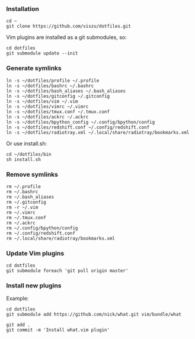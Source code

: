 ### Installation

    cd ~
    git clone https://github.com/viszu/dotfiles.git

Vim plugins are installed as a git submodules, so:

    cd dotfiles
    git submodule update --init

### Generate symlinks

    ln -s ~/dotfiles/profile ~/.profile
    ln -s ~/dotfiles/bashrc ~/.bashrc
    ln -s ~/dotfiles/bash_aliases ~/.bash_aliases
    ln -s ~/dotfiles/gitconfig ~/.gitconfig
    ln -s ~/dotfiles/vim ~/.vim
    ln -s ~/dotfiles/vimrc ~/.vimrc
    ln -s ~/dotfiles/tmux.conf ~/.tmux.conf
    ln -s ~/dotfiles/ackrc ~/.ackrc
    ln -s ~/dotfiles/bpython_config ~/.config/bpython/config
    ln -s ~/dotfiles/redshift.conf ~/.config/redshift.conf
    ln -s ~/dotfiles/radiotray.xml ~/.local/share/radiotray/bookmarks.xml

Or use install.sh:

    cd ~/dotfiles/bin
    sh install.sh

### Remove symlinks

    rm ~/.profile
    rm ~/.bashrc
    rm ~/.bash_aliases
    rm ~/.gitconfig
    rm -r ~/.vim
    rm ~/.vimrc
    rm ~/.tmux.conf
    rm ~/.ackrc
    rm ~/.config/bpython/config
    rm ~/.config/redshift.conf
    rm ~/.local/share/radiotray/bookmarks.xml

### Update Vim plugins

    cd dotfiles
    git submodule foreach 'git pull origin master'

### Install new plugins

Example:

    cd dotfiles
    git submodule add https://github.com/nick/what.git vim/bundle/what

    git add .
    git commit -m 'Install what.vim plugin'

